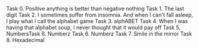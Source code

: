 Task 0. Positive anything is better than negative nothing
Task 1. The last digit
Task 2. I sometimes suffer from insomnia. And when I can't fall asleep, I play what I call the alphabet game
Task 3. alphABET
Task 4. When I was having that alphabet soup, I never thought that it would pay off
Task 5. NumbersTask 6. Numberz
Task 6. Numberz
Task 7. Smile in the mirror
Task 8. Hexadecimal
